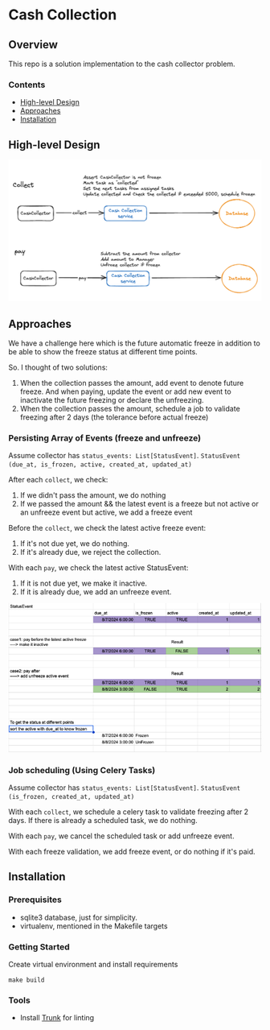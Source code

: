 # Cash Collection

## Overview

This repo is a solution implementation to the cash collector problem.

### Contents

- [High-level Design](#High-level-Design)
- [Approaches](#Approaches)
- [Installation](#Installation)

## High-level Design

![high_level_design.png](docs/high_level_design.png)

## Approaches

We have a challenge here which is the future automatic freeze in addition to be
able to show the freeze status at different time points.

So. I thought of two solutions:

1. When the collection passes the amount, add event to denote future freeze. And
   when paying, update the event or add new event to inactivate the future
   freezing or declare the unfreezing.
2. When the collection passes the amount, schedule a job to validate freezing
   after 2 days (the tolerance before actual freeze)

### Persisting Array of Events (freeze and unfreeze)

Assume collector has `status_events: List[StatusEvent]`.
`StatusEvent (due_at, is_frozen, active, created_at, updated_at)`

After each `collect`, we check:

1. If we didn't pass the amount, we do nothing
2. If we passed the amount && the latest event is a freeze but not active or an
   unfreeze event but active, we add a freeze event

Before the `collect`, we check the latest active freeze event:

1. If it's not due yet, we do nothing.
2. If it's already due, we reject the collection.

With each `pay`, we check the latest active StatusEvent:

1. If it is not due yet, we make it inactive.
2. If it is already due, we add an unfreeze event.

![time_followup_approach1.png](docs/time_followup_approach1.png)

### Job scheduling (Using Celery Tasks)

Assume collector has `status_events: List[StatusEvent]`.
`StatusEvent (is_frozen, created_at, updated_at)`

With each `collect`, we schedule a celery task to validate freezing after 2
days.
If there is already a scheduled task, we do nothing.

With each `pay`, we cancel the scheduled task or add unfreeze event.

With each freeze validation, we add freeze event, or do nothing if it's paid.

## Installation

### Prerequisites

- sqlite3 database, just for simplicity.
- virtualenv, mentioned in the Makefile targets

### Getting Started

Create virtual environment and install requirements

```shell
make build
```

### Tools

- Install [Trunk](https://docs.trunk.io/check/usage#install-the-cli) for linting
